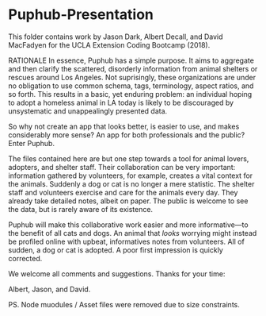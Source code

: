 # Puphub-Presentation

This folder contains work by Jason Dark, Albert Decall, and David MacFadyen for the UCLA Extension Coding Bootcamp (2018). 

RATIONALE
In essence, Puphub has a simple purpose. It aims to aggregate and then clarify the scattered, disorderly information from animal shelters or rescues around Los Angeles. Not suprisingly, these organizations are under no obligation to use common schema, tags, terminology, aspect ratios, and so forth. This results in a basic, yet enduring problem: an individual hoping to adopt a homeless animal in LA today is likely to be discouraged by unsystematic and unappealingly presented data.

So why not create an app that looks better, is easier to use, and makes considerably more sense? An app for both professionals and the public? Enter Puphub. 

The files contained here are but one step towards a tool for animal lovers, adopters, and shelter staff. Their collaboration can be very important: information gathered by volunteers, for example, creates a vital context for the animals. Suddenly a dog or cat is no longer a mere statistic. The shelter staff and volunteers exercise and care for the animals every day. They already take detailed notes, albeit on paper. The public is welcome to see the data, but is rarely aware of its existence. 

Puphub will make this collaborative work easier and more informative––to the benefit of all cats and dogs. An animal that *looks* worrying might instead be profiled online with upbeat, informatives notes from volunteers. All of sudden, a dog or cat is adopted. A poor first impression is quickly corrected. 

We welcome all comments and suggestions. Thanks for your time:

Albert, Jason, and David.


PS. Node muodules / Asset files were removed due to size constraints. 
